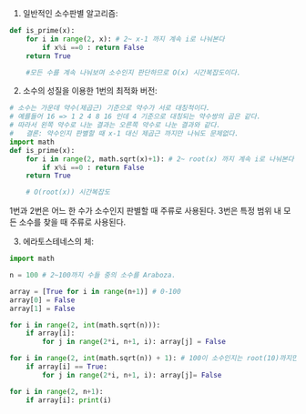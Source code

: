 1. 일반적인 소수판별 알고리즘:  

```python
def is_prime(x):
    for i in range(2, x): # 2~ x-1 까지 계속 i로 나눠본다
        if x%i ==0 : return False
    return True

    #모든 수를 계속 나눠보며 소수인지 판단하므로 O(x) 시간복잡도이다.  
```  
2. 소수의 성질을 이용한 1번의 최적화 버전:  

```python
# 소수는 가운데 약수(제곱근) 기준으로 약수가 서로 대칭적이다.  
# 예를들어 16 => 1 2 4 8 16 인데 4 기준으로 대칭되는 약수쌍의 곱은 같다.  
# 따라서 왼쪽 약수로 나눈 결과는 오른쪽 약수로 나눈 결과와 같다.  
#   결론: 약수인지 판별할 때 x-1 대신 제곱근 까지만 나눠도 문제없다.  
import math
def is_prime(x):
    for i in range(2, math.sqrt(x)+1): # 2~ root(x) 까지 계속 i로 나눠본다
        if x%i ==0 : return False
    return True

    # O(root(x)) 시간복잡도
```  

1번과 2번은 어느 한 수가 소수인지 판별할 때 주류로 사용된다.
3번은 특정 범위 내 모든 소수를 찾을 때 주류로 사용된다.

3. 에라토스테네스의 체:  

```python
import math

n = 100 # 2~100까지 수들 중의 소수를 Araboza.  

array = [True for i in range(n+1)] # 0-100
array[0] = False
array[1] = False

for i in range(2, int(math.sqrt(n))):
    if array[i]:
        for j in range(2*i, n+1, i): array[j] = False

for i in range(2, int(math.sqrt(n)) + 1): # 100이 소수인지는 root(10)까지만 나눠봐도 충분하니
    if array[i] == True:
        for j in range(2*i, n+1, i): array[j]= False

for i in range(2, n+1):
    if array[i]: print(i)
```  
